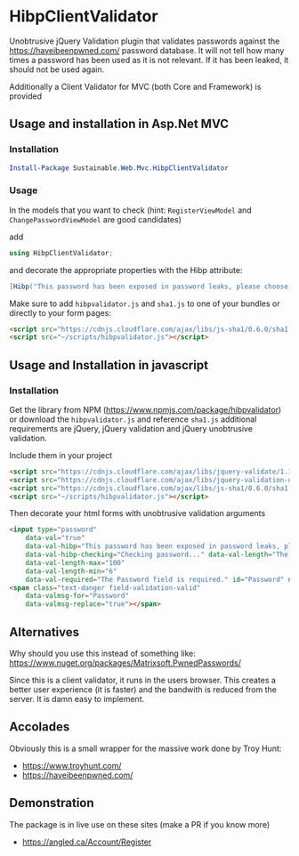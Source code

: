 # HibpClientValidator
Unobtrusive jQuery Validation plugin that validates passwords against the https://haveibeenpwned.com/ password database. It will not tell how many times a password has been used as it is not relevant. If it has been leaked, it should not be used again.

Additionally a Client Validator for MVC (both Core and Framework) is provided

## Usage and installation in Asp.Net MVC

### Installation

```powershell
Install-Package Sustainable.Web.Mvc.HibpClientValidator
```

### Usage

In the models that you want to check (hint: `RegisterViewModel` and `ChangePasswordViewModel` are good candidates)

add
```csharp
using HibpClientValidator;
```

and decorate the appropriate properties with the Hibp attribute:

```csharp
[Hibp("This password has been exposed in password leaks, please choose another", "Checking password...")]
```

Make sure to add `hibpvalidator.js` and `sha1.js` to one of your bundles or directly to your form pages:

```html
<script src="https://cdnjs.cloudflare.com/ajax/libs/js-sha1/0.6.0/sha1.js" integrity="sha256-LmIVkNdxjrHbViQZD9LSewZc+3rU/alc7P/UJj6mUPc=" crossorigin="anonymous"></script>
<script src="~/scripts/hibpvalidator.js"></script>
```

## Usage and Installation in javascript

### Installation

Get the library from NPM (https://www.npmjs.com/package/hibpvalidator) or download the `hibpvalidator.js` and reference `sha1.js` additional requirements are jQuery, jQuery validation and jQuery unobtrusive validation.

Include them in your project
```html
<script src="https://cdnjs.cloudflare.com/ajax/libs/jquery-validate/1.19.0/jquery.validate.min.js" integrity="sha256-bu/BP02YMudBc96kI7yklc639Mu4iKGUNNcam8D2nLc=" crossorigin="anonymous"></script>
<script src="https://cdnjs.cloudflare.com/ajax/libs/jquery-validation-unobtrusive/3.2.11/jquery.validate.unobtrusive.min.js" integrity="sha256-9GycpJnliUjJDVDqP0UEu/bsm9U+3dnQUH8+3W10vkY=" crossorigin="anonymous"></script>
<script src="https://cdnjs.cloudflare.com/ajax/libs/js-sha1/0.6.0/sha1.js" integrity="sha256-LmIVkNdxjrHbViQZD9LSewZc+3rU/alc7P/UJj6mUPc=" crossorigin="anonymous"></script>
<script src="~/scripts/hibpvalidator.js"></script>
```

Then decorate your html forms with unobtrusive validation arguments

```html
<input type="password" 
    data-val="true" 
    data-val-hibp="This password has been exposed in password leaks, please choose another" 
    data-val-hibp-checking="Checking password..." data-val-length="The Password must be at least 6 and at max 100 characters long." 
    data-val-length-max="100" 
    data-val-length-min="6" 
    data-val-required="The Password field is required." id="Password" name="Password" />
<span class="text-danger field-validation-valid" 
    data-valmsg-for="Password" 
    data-valmsg-replace="true"></span>
```

## Alternatives

Why should you use this instead of something like:
https://www.nuget.org/packages/Matrixsoft.PwnedPasswords/

Since this is a client validator, it runs in the users browser. This creates a better user experience (it is faster) and the bandwith is reduced from the server. It is damn easy to implement.

## Accolades

Obviously this is a small wrapper for the massive work done by Troy Hunt:
* https://www.troyhunt.com/
* https://haveibeenpwned.com/

## Demonstration

The package is in live use on these sites (make a PR if you know more)
* https://angled.ca/Account/Register